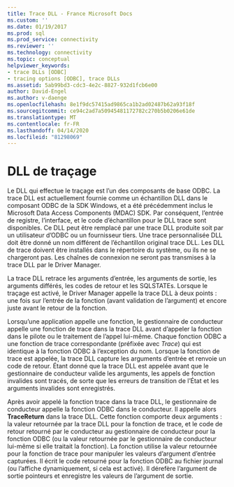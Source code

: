 ```yaml
---
title: Trace DLL - France Microsoft Docs
ms.custom: ''
ms.date: 01/19/2017
ms.prod: sql
ms.prod_service: connectivity
ms.reviewer: ''
ms.technology: connectivity
ms.topic: conceptual
helpviewer_keywords:
- trace DLLs [ODBC]
- tracing options [ODBC], trace DLLs
ms.assetid: 5ab99bd3-cdc3-4e2c-8827-932d1fcb6e00
author: David-Engel
ms.author: v-daenge
ms.openlocfilehash: 8e1f9dc57415ad9865ca1b2ad02487b62a93f18f
ms.sourcegitcommit: ce94c2ad7a50945481172782c270b5b0206e61de
ms.translationtype: MT
ms.contentlocale: fr-FR
ms.lasthandoff: 04/14/2020
ms.locfileid: "81298069"
---
```

# <a name="trace-dll"></a>DLL de traçage
Le DLL qui effectue le traçage est l’un des composants de base ODBC. La trace DLL est actuellement fournie comme un échantillon DLL dans le composant ODBC de la SDK Windows, et a été précédemment inclus le Microsoft Data Access Components (MDAC) SDK. Par conséquent, l’entrée de registre, l’interface, et le code d’échantillon pour le DLL trace sont disponibles. Ce DLL peut être remplacé par une trace DLL produite soit par un utilisateur d’ODBC ou un fournisseur tiers. Une trace personnalisée DLL doit être donné un nom différent de l’échantillon original trace DLL. Les DLL de trace doivent être installés dans le répertoire du système, ou ils ne se chargeront pas. Les chaînes de connexion ne seront pas transmises à la trace DLL par le Driver Manager.  
  
 La trace DLL retrace les arguments d’entrée, les arguments de sortie, les arguments différés, les codes de retour et les SQLSTATEs. Lorsque le traçage est activé, le Driver Manager appelle la trace DLL à deux points : une fois sur l’entrée de la fonction (avant validation de l’argument) et encore juste avant le retour de la fonction.  
  
 Lorsqu’une application appelle une fonction, le gestionnaire de conducteur appelle une fonction de trace dans la trace DLL avant d’appeler la fonction dans le pilote ou le traitement de l’appel lui-même. Chaque fonction ODBC a une fonction de trace correspondante (préfixée avec *Trace*) qui est identique à la fonction ODBC à l’exception du nom. Lorsque la fonction de trace est appelée, la trace DLL capture les arguments d’entrée et renvoie un code de retour. Étant donné que la trace DLL est appelée avant que le gestionnaire de conducteur valide les arguments, les appels de fonction invalides sont tracés, de sorte que les erreurs de transition de l’État et les arguments invalides sont enregistrés.  
  
 Après avoir appelé la fonction trace dans la trace DLL, le gestionnaire de conducteur appelle la fonction ODBC dans le conducteur. Il appelle alors **TraceReturn** dans la trace DLL. Cette fonction comporte deux arguments : la valeur retournée par la trace DLL pour la fonction de trace, et le code de retour retourné par le conducteur au gestionnaire de conducteur pour la fonction ODBC (ou la valeur retournée par le gestionnaire de conducteur lui-même si elle traitait la fonction). La fonction utilise la valeur retournée pour la fonction de trace pour manipuler les valeurs d’argument d’entrée capturées. Il écrit le code retourné pour la fonction ODBC au fichier journal (ou l’affiche dynamiquement, si cela est activé). Il dérefère l’argument de sortie pointeurs et enregistre les valeurs de l’argument de sortie.
